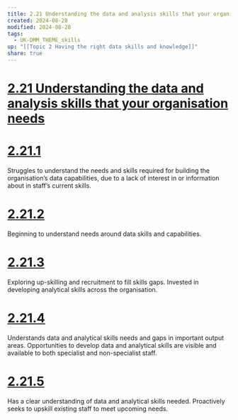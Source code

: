 ```yaml
---
title: 2.21 Understanding the data and analysis skills that your organisation needs
created: 2024-08-28
modified: 2024-08-28
tags:
  - UK-DMM_THEME_skills
up: "[[Topic 2 Having the right data skills and knowledge]]"
share: true
---
```

# [2.21 Understanding the data and analysis skills that your organisation needs](2.21%20Understanding%20the%20data%20and%20analysis%20skills%20that%20your%20organisation%20needs.md)
# [2.21.1](2.21.1.md)

Struggles to understand the needs and skills required for building the organisation’s data capabilities, due to a lack of interest in or information about in staff’s current skills.

# [2.21.2](2.21.2.md)

Beginning to understand needs around data skills and capabilities.

# [2.21.3](2.21.3.md)

Exploring up-skilling and recruitment to fill skills gaps. Invested in developing analytical skills across the organisation.

# [2.21.4](2.21.4.md)

Understands data and analytical skills needs and gaps in important output areas. Opportunities to develop data and analytical skills are visible and available to both specialist and non-specialist staff.

# [2.21.5](2.21.5.md)

Has a clear understanding of data and analytical skills needed. Proactively seeks to upskill existing staff to meet upcoming needs.
